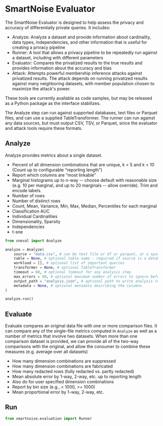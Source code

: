 # SmartNoise Evaluator

The SmartNoise Evaluator is designed to help assess the privacy and accuracy of differentially private queries. It includes:

* Analyze: Analyze a dataset and provide information about cardinality, data types, independencies, and other information that is useful for creating a privacy pipeline
* Runner: A tool that allows a privacy pipeline to be repeatedly run against a dataset, including with different parameters
* Evaluator: Compares the privatized results to the true results and provides information about the accuracy and bias
* Attack: Attempts powerful membership inference attacks against privatized results.  The attack depends on running privatized results against many neighboring datasets, with member population chosen to maximize the attack's power.

These tools are currently available as code samples, but may be released as a Python package as the interface stabilizes.

The Analyze step can run against supported databases, text files or Parquet files, and can use a supplied TableTransformer.  The runner can run against any data sources, but must output CSV, TSV, or Parquet, since the evaluator and attack tools require these formats.

## Analyze

Analyze provides metrics about a single dataset.

* Percent of all dimension combinations that are unique, k < 5 and k < 10 (Count up to configurable “reporting length”)
* Report which columns are “most linkable”
* Marginal histograms up to n-way -- choose default with reasonable size (e.g. 10 per marginal, and up to 20 marginals -- allow override).  Trim and encode labels.
* Number of rows
* Number of distinct rows
* Count, Mean, Variance, Min, Max, Median, Percentiles for each marginal
* Classification AUC
* Individual Cardinalities
* Dimensionality, Sparsity
* Independencies
* t-sne


```python
from sneval import Analyze

analyze = Analyze(
    source = "data.csv", # can be text file or df or parquet, or a spark session or database connection
    table = None, # optional table name - required if source is a database or spark session
    workload = [], # optional list of important queries
    transformer = None, # optional TableTransformer
    timeout = 60, # optional timeout for any analysis step
    max_errors = 50, # optional maximum number of errors to ignore before failing
    output_path = "analysis.json", # optional path to write analysis results
    metadata = None, # optional metadata describing the columns
)

analyze.run()

```

## Evaluate

Evaluate compares an original data file with one or more comparison files.  It can compare any of the single-file metrics computed in `Analyze` as well as a number of metrics that involve two datasets.  When more than one comparison dataset is provided, we can provide all of the two-way comparisons with the original, and allow the consumer to combine these measures (e.g. average over all datasets)

* How many dimension combinations are suppressed 
* How many dimension combinations are fabricated 
* How many redacted rows (fully redacted vs. partly redacted) 
* Mean absolute error by 1-way, 2-way, etc. up to reporting length
* Also do for user specified dimension combinations 
* Report by bin size (e.g., < 1000, >= 1000) 
* Mean proportional error by 1-way, 2-way, etc. 


## Run

```python
from smartnoise.evaluation import Runner

